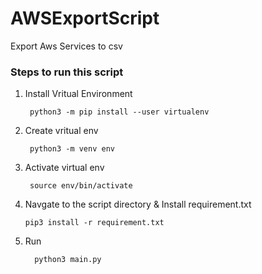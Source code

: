 # AWSExportScript
Export Aws Services to csv




<!-- GETTING STARTED -->
### Steps to run this script
1. Install Vritual Environment 
   ```
    python3 -m pip install --user virtualenv
   ```
 
2. Create vritual env
   ```
    python3 -m venv env
   ```
3. Activate virtual env
   ```
    source env/bin/activate
   ```
4. Navgate to the script directory & Install requirement.txt
   ```
   pip3 install -r requirement.txt
    ```
5. Run 
    ```
      python3 main.py
      ```
